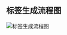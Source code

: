## 标签生成流程图
![标签生成流程图](https://img2018.cnblogs.com/blog/1473345/201811/1473345-20181115184653610-555137756.png)